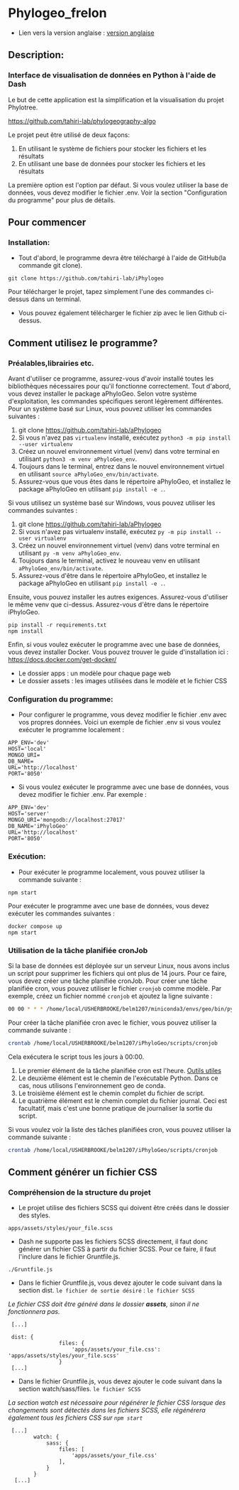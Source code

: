 # Phylogeo_frelon

- Lien vers la version anglaise : [version anglaise](README.md)

## Description:
### Interface de visualisation de données en Python à l'aide de Dash

Le but de cette application est la simplification et la visualisation du projet Phylotree.

https://github.com/tahiri-lab/phylogeography-algo


Le projet peut être utilisé de deux façons:
1. En utilisant le système de fichiers pour stocker les fichiers et les résultats
2. En utilisant une base de données pour stocker les fichiers et les résultats

La première option est l'option par défaut. Si vous voulez utiliser la base de données, vous devez modifier le fichier .env. Voir la section "Configuration du programme" pour plus de détails.

## Pour commencer

### Installation:

* Tout d'abord, le programme devra être téléchargé à l'aide de GitHub(la commande git clone).
```	
git clone https://github.com/tahiri-lab/iPhylogeo 
```

Pour télécharger le projet, tapez simplement l'une des commandes ci-dessus dans un terminal.

* Vous pouvez également télécharger le fichier zip avec le lien Github ci-dessus.


## Comment utilisez le programme? 
### Préalables,librairies etc.
Avant d'utiliser ce programme, assurez-vous d'avoir installé toutes les bibliothèques nécessaires pour qu'il fonctionne correctement.
Tout d'abord, vous devez installer le package aPhyloGeo. Selon votre système d'exploitation, les commandes spécifiques seront légèrement différentes. Pour un système basé sur Linux, vous pouvez utiliser les commandes suivantes :

1. git clone https://github.com/tahiri-lab/aPhylogeo
2. Si vous n'avez pas `virtualenv` installé, exécutez `python3 -m pip install --user virtualenv`
3. Créez un nouvel environnement virtuel (venv) dans votre terminal en utilisant `python3 -m venv aPhyloGeo_env`.
4. Toujours dans le terminal, entrez dans le nouvel environnement virtuel en utilisant `source aPhyloGeo_env/bin/activate`.
5. Assurez-vous que vous êtes dans le répertoire aPhyloGeo, et installez le package aPhyloGeo en utilisant `pip install -e .`.

Si vous utilisez un système basé sur Windows, vous pouvez utiliser les commandes suivantes :

1. git clone https://github.com/tahiri-lab/aPhylogeo
2. Si vous n'avez pas virtualenv installé, exécutez `py -m pip install --user virtualenv`
3. Créez un nouvel environnement virtuel (venv) dans votre terminal en utilisant `py -m venv aPhyloGeo_env`.
4. Toujours dans le terminal, activez le nouveau venv en utilisant `aPhyloGeo_env/bin/activate`.
5. Assurez-vous d'être dans le répertoire aPhyloGeo, et installez le package aPhyloGeo en utilisant `pip install -e .`.

Ensuite, vous pouvez installer les autres exigences. Assurez-vous d'utiliser le même venv que ci-dessus. Assurez-vous d'être dans le répertoire iPhyloGeo.
```
pip install -r requirements.txt
npm install
```

Enfin, si vous voulez exécuter le programme avec une base de données, vous devez installer Docker. Vous pouvez trouver le guide d'installation ici : https://docs.docker.com/get-docker/

- Le dossier apps : un modèle pour chaque page web
- Le dossier assets : les images utilisées dans le modèle et le fichier CSS


### Configuration du programme:
- Pour configurer le programme, vous devez modifier le fichier .env avec vos propres données.
Voici un exemple de fichier .env si vous voulez exécuter le programme localement :
```
APP_ENV='dev'
HOST='local'
MONGO_URI=
DB_NAME=
URL='http://localhost'
PORT='8050'
```
- Si vous voulez exécuter le programme avec une base de données, vous devez modifier le fichier .env. Par exemple :
```
APP_ENV='dev'
HOST='server'
MONGO_URI='mongodb://localhost:27017'
DB_NAME='iPhyloGeo'
URL='http://localhost'
PORT='8050'
```


### Exécution:
- Pour exécuter le programme localement, vous pouvez utiliser la commande suivante :
```
npm start
```
Pour exécuter le programme avec une base de données, vous devez exécuter les commandes suivantes :
```
docker compose up
npm start
```


### Utilisation de la tâche planifiée cronJob
Si la base de données est déployée sur un serveur Linux, nous avons inclus un script pour supprimer les fichiers qui ont plus de 14 jours. Pour ce faire, vous devez créer une tâche planifiée cronJob.
Pour créer une tâche planifiée cron, vous pouvez utiliser le fichier `cronjob` comme modèle.
Par exemple, créez un fichier nommé `cronjob` et ajoutez la ligne suivante :
```bash
00 00 * * * /home/local/USHERBROOKE/belm1207/miniconda3/envs/geo/bin/python /home/local/USHERBROOKE/belm1207/iPhyloGeo/scripts/delete_files.py >> /home/local/USHERBROOKE/belm1207/iPhyloGeo/scripts/cron.log 2>&1
```
Pour créer la tâche planifiée cron avec le fichier, vous pouvez utiliser la commande suivante :
```bash
crontab /home/local/USHERBROOKE/belm1207/iPhyloGeo/scripts/cronjob
```

Cela exécutera le script tous les jours à 00:00.

1. Le premier élément de la tâche planifiée cron est l'heure. [Outils utiles](https://crontab.guru/)
2. Le deuxième élément est le chemin de l'exécutable Python. Dans ce cas, nous utilisons l'environnement geo de conda.
3. Le troisième élément est le chemin complet du fichier de script.
4. Le quatrième élément est le chemin complet du fichier journal. Ceci est facultatif, mais c'est une bonne pratique de journaliser la sortie du script.

Si vous voulez voir la liste des tâches planifiées cron, vous pouvez utiliser la commande suivante :
```bash
crontab /home/local/USHERBROOKE/belm1207/iPhyloGeo/scripts/cronjob
```

## Comment générer un fichier CSS
### Compréhension de la structure du projet

* Le projet utilise des fichiers SCSS qui doivent être créés dans le dossier des styles.
```
apps/assets/styles/your_file.scss
```
* Dash ne supporte pas les fichiers SCSS directement, il faut donc générer un fichier CSS à partir du fichier SCSS. Pour ce faire, il faut l'inclure dans le fichier Gruntfile.js.
```
./Gruntfile.js 
```
* Dans le fichier Gruntfile.js, vous devez ajouter le code suivant dans la section dist. `le fichier de sortie désiré` : `le fichier SCSS`

*Le fichier CSS doit être généré dans le dossier **assets**, sinon il ne fonctionnera pas.*
```
 [...]
 
 dist: {
                files: {
                    'apps/assets/your_file.css': 'apps/assets/styles/your_file.scss'
                }
 [...]
```
* Dans le fichier Gruntfile.js, vous devez ajouter le code suivant dans la section watch/sass/files. `le fichier SCSS`

*La section watch est nécessaire pour régénérer le fichier CSS lorsque des changements sont détectés dans les fichiers SCSS, elle régénérera également tous les fichiers CSS sur `npm start`*
```
 [...]
        watch: {
            sass: {
                files: [
                    'apps/assets/your_file.css'
                ],
            }
        }
  [...]
```

